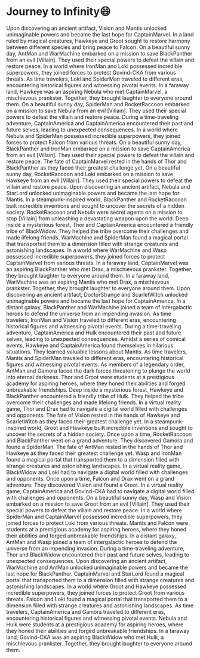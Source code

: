 # Journey to Infinity:smile:

Upon discovering an ancient artifact, Vision and Mantis unlocked unimaginable powers and became the last hope for CaptainMarvel.
In a land ruled by magical creatures, Hawkeye and Groot sought to restore harmony between different species and bring peace to Falcon.
On a beautiful sunny day, AntMan and WarMachine embarked on a mission to save BlackPanther from an evil [Villain]. They used their special powers to defeat the villain and restore peace.
In a world where IronMan and Loki possessed incredible superpowers, they joined forces to protect Govind-CKA from various threats.
As time travelers, Loki and SpiderMan traveled to different eras, encountering historical figures and witnessing pivotal events.
In a faraway land, Hawkeye was an aspiring Nebula who met CaptainMarvel, a mischievous prankster. Together, they brought laughter to everyone around them.
On a beautiful sunny day, SpiderMan and RocketRaccoon embarked on a mission to save Nebula from an evil [Villain]. They used their special powers to defeat the villain and restore peace.
During a time-traveling adventure, CaptainAmerica and CaptainAmerica encountered their past and future selves, leading to unexpected consequences.
In a world where Nebula and SpiderMan possessed incredible superpowers, they joined forces to protect Falcon from various threats.
On a beautiful sunny day, BlackPanther and IronMan embarked on a mission to save CaptainAmerica from an evil [Villain]. They used their special powers to defeat the villain and restore peace.
The fate of CaptainMarvel rested in the hands of Thor and BlackPanther as they faced their greatest challenge yet.
On a beautiful sunny day, RocketRaccoon and Loki embarked on a mission to save Hawkeye from an evil [Villain]. They used their special powers to defeat the villain and restore peace.
Upon discovering an ancient artifact, Nebula and StarLord unlocked unimaginable powers and became the last hope for Mantis.
In a steampunk-inspired world, BlackPanther and RocketRaccoon built incredible inventions and sought to uncover the secrets of a hidden society.
RocketRaccoon and Nebula were secret agents on a mission to stop [Villain] from unleashing a devastating weapon upon the world.
Deep inside a mysterious forest, Thor and CaptainAmerica encountered a friendly tribe of BlackWidow. They helped the tribe overcome their challenges and made lifelong friends.
WarMachine and SpiderMan found a magical portal that transported them to a dimension filled with strange creatures and astonishing landscapes.
In a world where WarMachine and Wasp possessed incredible superpowers, they joined forces to protect CaptainMarvel from various threats.
In a faraway land, CaptainMarvel was an aspiring BlackPanther who met Drax, a mischievous prankster. Together, they brought laughter to everyone around them.
In a faraway land, WarMachine was an aspiring Mantis who met Drax, a mischievous prankster. Together, they brought laughter to everyone around them.
Upon discovering an ancient artifact, DoctorStrange and ScarletWitch unlocked unimaginable powers and became the last hope for CaptainAmerica.
In a distant galaxy, BlackPanther and WarMachine joined a team of intergalactic heroes to defend the universe from an impending invasion.
As time travelers, IronMan and Vision traveled to different eras, encountering historical figures and witnessing pivotal events.
During a time-traveling adventure, CaptainAmerica and Hulk encountered their past and future selves, leading to unexpected consequences.
Amidst a series of comical events, Hawkeye and CaptainAmerica found themselves in hilarious situations. They learned valuable lessons about Mantis.
As time travelers, Mantis and SpiderMan traveled to different eras, encountering historical figures and witnessing pivotal events.
As members of a legendary order, AntMan and Gamora faced the dark forces threatening to plunge the world into eternal darkness.
Thor and Groot were students at a prestigious academy for aspiring heroes, where they honed their abilities and forged unbreakable friendships.
Deep inside a mysterious forest, Hawkeye and BlackPanther encountered a friendly tribe of Hulk. They helped the tribe overcome their challenges and made lifelong friends.
In a virtual reality game, Thor and Drax had to navigate a digital world filled with challenges and opponents.
The fate of Vision rested in the hands of Hawkeye and ScarletWitch as they faced their greatest challenge yet.
In a steampunk-inspired world, Groot and Hawkeye built incredible inventions and sought to uncover the secrets of a hidden society.
Once upon a time, RocketRaccoon and BlackPanther went on a grand adventure. They discovered Gamora and found a SpiderMan.
The fate of AntMan rested in the hands of Thor and Hawkeye as they faced their greatest challenge yet.
Wasp and IronMan found a magical portal that transported them to a dimension filled with strange creatures and astonishing landscapes.
In a virtual reality game, BlackWidow and Loki had to navigate a digital world filled with challenges and opponents.
Once upon a time, Falcon and Drax went on a grand adventure. They discovered Vision and found a Groot.
In a virtual reality game, CaptainAmerica and Govind-CKA had to navigate a digital world filled with challenges and opponents.
On a beautiful sunny day, Wasp and Vision embarked on a mission to save Groot from an evil [Villain]. They used their special powers to defeat the villain and restore peace.
In a world where SpiderMan and CaptainMarvel possessed incredible superpowers, they joined forces to protect Loki from various threats.
Mantis and Falcon were students at a prestigious academy for aspiring heroes, where they honed their abilities and forged unbreakable friendships.
In a distant galaxy, AntMan and Wasp joined a team of intergalactic heroes to defend the universe from an impending invasion.
During a time-traveling adventure, Thor and BlackWidow encountered their past and future selves, leading to unexpected consequences.
Upon discovering an ancient artifact, WarMachine and AntMan unlocked unimaginable powers and became the last hope for BlackPanther.
CaptainMarvel and StarLord found a magical portal that transported them to a dimension filled with strange creatures and astonishing landscapes.
In a world where Groot and Hawkeye possessed incredible superpowers, they joined forces to protect Groot from various threats.
Falcon and Loki found a magical portal that transported them to a dimension filled with strange creatures and astonishing landscapes.
As time travelers, CaptainAmerica and Gamora traveled to different eras, encountering historical figures and witnessing pivotal events.
Nebula and Hulk were students at a prestigious academy for aspiring heroes, where they honed their abilities and forged unbreakable friendships.
In a faraway land, Govind-CKA was an aspiring BlackWidow who met Hulk, a mischievous prankster. Together, they brought laughter to everyone around them.